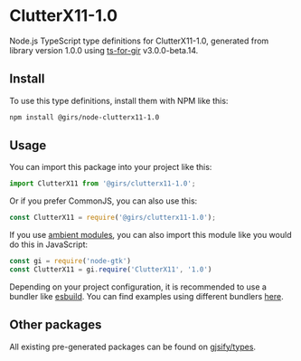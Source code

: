 
# ClutterX11-1.0

Node.js TypeScript type definitions for ClutterX11-1.0, generated from library version 1.0.0 using [ts-for-gir](https://github.com/gjsify/ts-for-gir) v3.0.0-beta.14.

## Install

To use this type definitions, install them with NPM like this:
```bash
npm install @girs/node-clutterx11-1.0
```

## Usage

You can import this package into your project like this:
```ts
import ClutterX11 from '@girs/clutterx11-1.0';
```

Or if you prefer CommonJS, you can also use this:
```ts
const ClutterX11 = require('@girs/clutterx11-1.0');
```

If you use [ambient modules](https://github.com/gjsify/ts-for-gir/tree/main/packages/cli#ambient-modules), you can also import this module like you would do this in JavaScript:

```ts
const gi = require('node-gtk')
const ClutterX11 = gi.require('ClutterX11', '1.0')
```

Depending on your project configuration, it is recommended to use a bundler like [esbuild](https://esbuild.github.io/). You can find examples using different bundlers [here](https://github.com/gjsify/ts-for-gir/tree/main/examples).

## Other packages

All existing pre-generated packages can be found on [gjsify/types](https://github.com/gjsify/types).